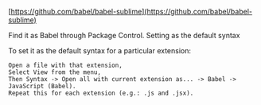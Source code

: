 [https://github.com/babel/babel-sublime](https://github.com/babel/babel-sublime)

Find it as Babel through Package Control.
Setting as the default syntax

To set it as the default syntax for a particular extension:

    Open a file with that extension,
    Select View from the menu,
    Then Syntax -> Open all with current extension as... -> Babel -> JavaScript (Babel).
    Repeat this for each extension (e.g.: .js and .jsx).

